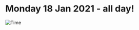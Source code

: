 # Monday 18 Jan 2021 - all day!
![Time](https://github.com/rich-ctm/today/workflows/Time/badge.svg)
